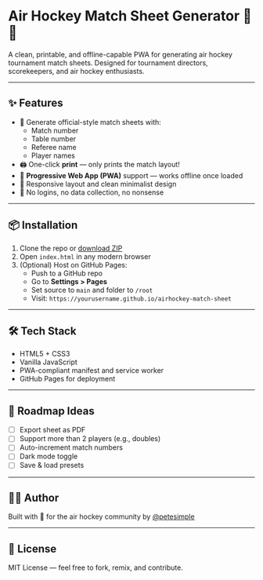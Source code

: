 # Air Hockey Match Sheet Generator 🏒📄

A clean, printable, and offline-capable PWA for generating air hockey tournament match sheets. Designed for tournament directors, scorekeepers, and air hockey enthusiasts.

---

## ✨ Features

- 🧾 Generate official-style match sheets with:
  - Match number
  - Table number
  - Referee name
  - Player names
- 🖨️ One-click **print** — only prints the match layout!
- 📱 **Progressive Web App (PWA)** support — works offline once loaded
- 📐 Responsive layout and clean minimalist design
- 🔐 No logins, no data collection, no nonsense

---

## 📦 Installation

1. Clone the repo or [download ZIP](https://github.com/yourusername/airhockey-match-sheet/archive/refs/heads/main.zip)
2. Open `index.html` in any modern browser
3. (Optional) Host on GitHub Pages:
   - Push to a GitHub repo
   - Go to **Settings > Pages**
   - Set source to `main` and folder to `/root`
   - Visit: `https://yourusername.github.io/airhockey-match-sheet`

---

## 🛠️ Tech Stack

- HTML5 + CSS3
- Vanilla JavaScript
- PWA-compliant manifest and service worker
- GitHub Pages for deployment


---

## 🚧 Roadmap Ideas

- [ ] Export sheet as PDF
- [ ] Support more than 2 players (e.g., doubles)
- [ ] Auto-increment match numbers
- [ ] Dark mode toggle
- [ ] Save & load presets

---

## 👨‍💻 Author

Built with 💙 for the air hockey community by [@petesimple](https://github.com/petesimple)

---

## 📄 License

MIT License — feel free to fork, remix, and contribute.
